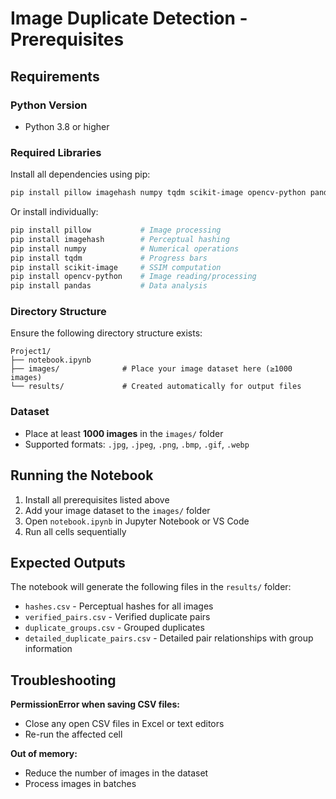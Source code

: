 # Image Duplicate Detection - Prerequisites

## Requirements

### Python Version
- Python 3.8 or higher

### Required Libraries

Install all dependencies using pip:

```bash
pip install pillow imagehash numpy tqdm scikit-image opencv-python pandas
```

Or install individually:

```bash
pip install pillow           # Image processing
pip install imagehash        # Perceptual hashing
pip install numpy            # Numerical operations
pip install tqdm             # Progress bars
pip install scikit-image     # SSIM computation
pip install opencv-python    # Image reading/processing
pip install pandas           # Data analysis
```

### Directory Structure

Ensure the following directory structure exists:

```
Project1/
├── notebook.ipynb
├── images/              # Place your image dataset here (≥1000 images)
└── results/             # Created automatically for output files
```

### Dataset

- Place at least **1000 images** in the `images/` folder
- Supported formats: `.jpg`, `.jpeg`, `.png`, `.bmp`, `.gif`, `.webp`

## Running the Notebook

1. Install all prerequisites listed above
2. Add your image dataset to the `images/` folder
3. Open `notebook.ipynb` in Jupyter Notebook or VS Code
4. Run all cells sequentially

## Expected Outputs

The notebook will generate the following files in the `results/` folder:

- `hashes.csv` - Perceptual hashes for all images
- `verified_pairs.csv` - Verified duplicate pairs
- `duplicate_groups.csv` - Grouped duplicates
- `detailed_duplicate_pairs.csv` - Detailed pair relationships with group information

## Troubleshooting

**PermissionError when saving CSV files:**
- Close any open CSV files in Excel or text editors
- Re-run the affected cell

**Out of memory:**
- Reduce the number of images in the dataset
- Process images in batches
